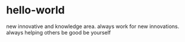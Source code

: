 # hello-world
new innovative and knowledge area.
always work for new innovations.
always helping others
be good be yourself
